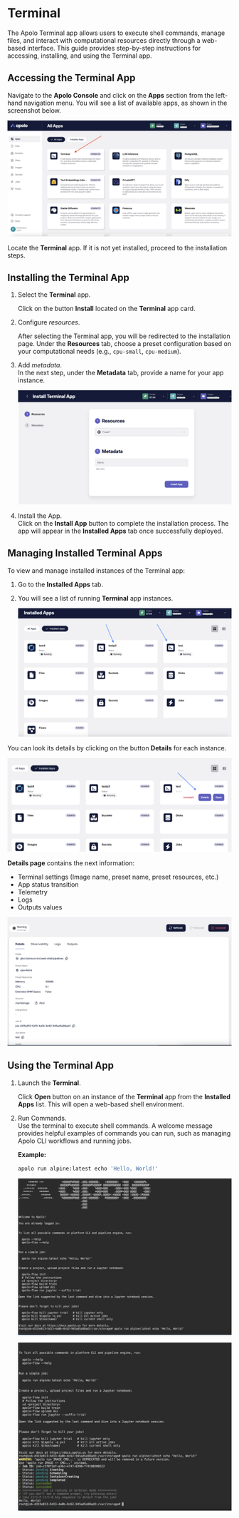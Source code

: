 # Terminal

The Apolo Terminal app allows users to execute shell commands, manage files, and interact with computational resources directly through a web-based interface. This guide provides step-by-step instructions for accessing, installing, and using the Terminal app.

## Accessing the Terminal App

Navigate to the **Apolo Console** and click on the **Apps** section from the left-hand navigation menu. You will see a list of available apps, as shown in the screenshot below.

![All apps view](../../../.gitbook/assets/Terminal_app_1.png)

Locate the **Terminal** app. If it is not yet installed, proceed to the installation steps.

## Installing the Terminal App

1.  Select the **Terminal** app.

    Click on the button **Install** located on the **Terminal** app card.
2.  Configure _resources_.

    After selecting the Terminal app, you will be redirected to the installation page. Under the **Resources** tab, choose a preset configuration based on your computational needs (e.g., `cpu-small`, `cpu-medium`).
3.  Add _metadata_.\
    In the next step, under the **Metadata** tab, provide a name for your app instance.

    ![Terminal configuration](../../../.gitbook/assets/terminal_settings.png)
4. Install the App.\
   Click on the **Install App** button to complete the installation process. The app will appear in the **Installed Apps** tab once successfully deployed.

## Managing Installed Terminal Apps

To view and manage installed instances of the Terminal app:

1. Go to the **Installed Apps** tab.
2.  You will see a list of running **Terminal** app instances.

    ![Installed apps](../../../.gitbook/assets/terminal_installed.png)

You can look its details by clicking on the button **Details** for each instance.

![Terminal card](../../../.gitbook/assets/terminal_card.png)

**Details page** contains the next information:

* Terminal settings (Image name, preset name, preset resources, etc.)
* App status transition
* Telemetry
* Logs
* Outputs values

![Terminal instance details](../../../.gitbook/assets/terminal_details.png)

## Using the Terminal App

1.  Launch the **Terminal**.

    Click **Open** button on an instance of the **Terminal** app from the **Installed Apps** list. This will open a web-based shell environment.
2.  Run Commands.\
    Use the terminal to execute shell commands. A welcome message provides helpful examples of commands you can run, such as managing Apolo CLI workflows and running jobs.

    **Example:**

    ```bash
    apolo run alpine:latest echo 'Hello, World!'
    ```

    ![](../../../.gitbook/assets/terminal_app.png)

    ![Terminal interface](../../../.gitbook/assets/terminal_app2.png)
